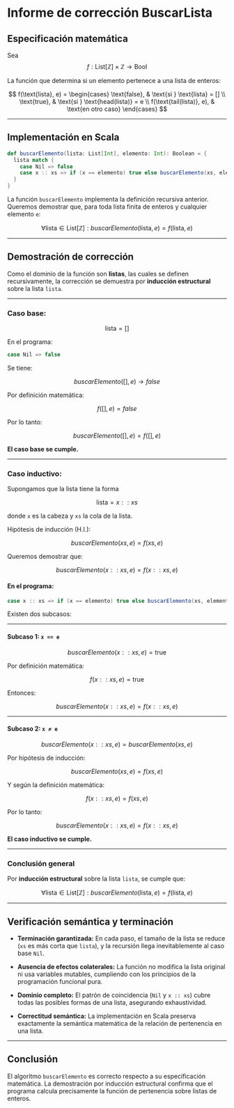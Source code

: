 # Informe de corrección BuscarLista

## Especificación matemática

Sea
$$
f : \text{List}[\mathbb{Z}] \times \mathbb{Z} \to \text{Bool}
$$

La función que determina si un elemento pertenece a una lista de enteros:

$$
f(\text{lista}, e) =
\begin{cases}
\text{false}, & \text{si } \text{lista} = [] \\
\text{true}, & \text{si } \text{head(lista)} = e \\
f(\text{tail(lista)}, e), & \text{en otro caso}
\end{cases}
$$

---

## Implementación en Scala

```scala
def buscarElemento(lista: List[Int], elemento: Int): Boolean = {
  lista match {
    case Nil => false
    case x :: xs => if (x == elemento) true else buscarElemento(xs, elemento)
  }
}
```

La función `buscarElemento` implementa la definición recursiva anterior.
Queremos demostrar que, para toda lista finita de enteros y cualquier elemento `e`:

$$
\forall \text{lista} \in \text{List}[\mathbb{Z}] :
buscarElemento(\text{lista}, e) = f(\text{lista}, e)
$$

---

## Demostración de corrección

Como el dominio de la función son **listas**, las cuales se definen recursivamente, la corrección se demuestra por **inducción estructural** sobre la lista `lista`.

---

### Caso base:

$$
\text{lista} = [ ]
$$

En el programa:

```scala
case Nil => false
```

Se tiene:

$$
buscarElemento([ ], e) \to false
$$

Por definición matemática:

$$
f([ ], e) = false
$$

Por lo tanto:

$$
buscarElemento([], e) = f([], e)
$$

**El caso base se cumple.**

---

### Caso inductivo:

Supongamos que la lista tiene la forma

$$
\text{lista} = x :: xs
$$

donde `x` es la cabeza y `xs` la cola de la lista.

Hipótesis de inducción (H.I.):

$$
buscarElemento(xs, e) = f(xs, e)
$$

Queremos demostrar que:

$$
buscarElemento(x :: xs, e) = f(x :: xs, e)
$$

#### En el programa:

```scala
case x :: xs => if (x == elemento) true else buscarElemento(xs, elemento)
```

Existen dos subcasos:

---

#### Subcaso 1: `x == e`

$$
buscarElemento(x :: xs, e) = \text{true}
$$

Por definición matemática:

$$
f(x :: xs, e) = \text{true}
$$

Entonces:

$$
buscarElemento(x :: xs, e) = f(x :: xs, e)
$$

---

#### Subcaso 2: `x ≠ e`

$$
buscarElemento(x :: xs, e) = buscarElemento(xs, e)
$$

Por hipótesis de inducción:

$$
buscarElemento(xs, e) = f(xs, e)
$$

Y según la definición matemática:

$$
f(x :: xs, e) = f(xs, e)
$$

Por lo tanto:

$$
buscarElemento(x :: xs, e) = f(x :: xs, e)
$$

**El caso inductivo se cumple.**

---

### Conclusión general

Por **inducción estructural** sobre la lista `lista`, se cumple que:

$$
\forall \text{lista} \in \text{List}[\mathbb{Z}] : buscarElemento(\text{lista}, e) = f(\text{lista}, e)
$$

---

## Verificación semántica y terminación

* **Terminación garantizada:** En cada paso, el tamaño de la lista se reduce (`xs` es más corta que `lista`), y la recursión llega inevitablemente al caso base `Nil`.

* **Ausencia de efectos colaterales:** La función no modifica la lista original ni usa variables mutables, cumpliendo con los principios de la programación funcional pura.

* **Dominio completo:** El patrón de coincidencia (`Nil` y `x :: xs`) cubre todas las posibles formas de una lista, asegurando exhaustividad.

* **Correctitud semántica:** La implementación en Scala preserva exactamente la semántica matemática de la relación de pertenencia en una lista.

---

## Conclusión

El algoritmo `buscarElemento` es correcto respecto a su especificación matemática.
La demostración por inducción estructural confirma que el programa calcula precisamente la función de pertenencia sobre listas de enteros.
